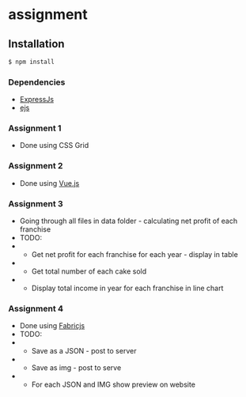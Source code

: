 # assignment
## Installation

```bash
$ npm install
```
### Dependencies
* [ExpressJs](https://github.com/expressjs/express)
* [ejs](https://ejs.co/)

### Assignment 1
* Done using CSS Grid

### Assignment 2
* Done using [Vue.js](https://vuejs.org/) 

### Assignment 3
* Going through all files in data folder - calculating net profit of each franchise
* TODO:
* * Get net profit for each franchise for each year - display in table 
* * Get total number of each cake sold 
* * Display total income in year for each franchise in line chart


### Assignment 4
* Done using [Fabricjs](http://fabricjs.com/)
* TODO: 
* * Save as a JSON - post to server
* * Save as img - post to serve
* * For each JSON and IMG show preview on website
